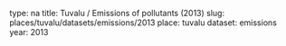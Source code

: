 type: na
title: Tuvalu / Emissions of pollutants (2013)
slug: places/tuvalu/datasets/emissions/2013
place: tuvalu
dataset: emissions
year: 2013
